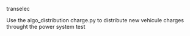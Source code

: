 transelec

Use the algo_distribution charge.py to distribute new vehicule charges throught the power system
test